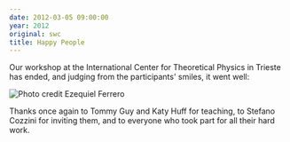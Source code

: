 ```yaml
---
date: 2012-03-05 09:00:00
year: 2012
original: swc
title: Happy People
---
```

<p>Our workshop at the International Center for Theoretical Physics in Trieste has ended, and judging from the participants' smiles, it went well:</p>
<p><img src="{{site.github.url}}/files/2014/03/trieste.jpg" alt="Photo credit Ezequiel Ferrero" /></p>
<p>Thanks once again to Tommy Guy and Katy Huff for teaching, to Stefano Cozzini for inviting them, and to everyone who took part for all their hard work.</p>
